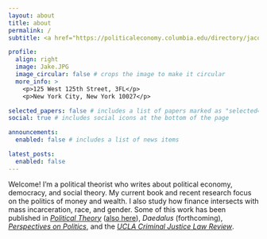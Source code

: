 ```yaml
---
layout: about
title: about
permalink: /
subtitle: <a href="https://politicaleconomy.columbia.edu/directory/jacob-swanson">Center for Political Economy, Columbia University</a>

profile:
  align: right
  image: Jake.JPG
  image_circular: false # crops the image to make it circular
  more_info: >
    <p>125 West 125th Street, 3FL</p>
    <p>New York City, New York 10027</p>

selected_papers: false # includes a list of papers marked as "selected={true}"
social: true # includes social icons at the bottom of the page

announcements:
  enabled: false # includes a list of news items

latest_posts:
  enabled: false
---
```


Welcome! I’m a political theorist who writes about political economy, democracy, and social theory. My current book and recent research focus on the politics of money and wealth. I also study how finance intersects with mass incarceration, race, and gender. Some of this work has been published in [*Political Theory*](https://doi.org/10.1177/00905917231204891) ([also here](https://doi.org/10.1177/0090591720980472)), *Daedalus* (forthcoming), [*Perspectives on Politics*](https://doi.org/10.1017/S1537592721002218), and the [*UCLA Criminal Justice Law Review*](https://escholarship.org/uc/item/7cg3q309).
